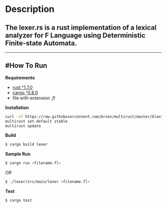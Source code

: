 # Description
## The **lexer.rs** is a rust implementation of a lexical analyzer for F Language using Deterministic Finite-state Automata.
-------------


#How To Run
-------------

**Requirements**

- [rust ^1.7.0](https://www.rust-lang.org/downloads.html)
- [cargo ^0.8.0](http://doc.crates.io/)
- file with extension _.fl_

**Installation**
```bash
curl -sf https://raw.githubusercontent.com/brson/multirust/master/blastoff.sh | sh
multirust set-default stable
multirust update
```
**Build**
```bash
$ cargo build lexer
```
**Sample Run**
```bash
$ cargo run <filename.fl>
```
_OR_
```bash
$ ./lexer/src/main/lexer <filename.fl>
```
**Test**
```bash
$ cargo test
```
